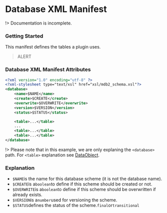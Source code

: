 # Database XML Manifest
!> Documentation is incomplete.

### Getting Started
This manifest defines the tables a plugin uses.

> ALERT

### Database XML Manifest Attributes
```xml
<?xml version="1.0" encoding="utf-8" ?>
<?xml-stylesheet type="text/xsl" href="xsl/mdb2_schema.xsl"?>
<database>
    <name>$NAME</name>
    <create>$CREATE</create>
    <overwrite>$OVERWRITE</overwrite>
    <version>$VERSION</version>
    <status>$STATUS</status>

    <table>...</table>
    ...
    <table>...</table>
    <table>...</table>
</database>
```
!> Please note that in this example, we are only explaning the `<database>` path. For `<table>` explanation see [DataObject](/plugins/database/DataObject).

### Explanation
- `$NAME`is the name for this database scheme (it is not the database name).
- `$CREATE`is a`boolean`to define if this scheme should be created or not.
- `$OVERWRITE`is a`boolean`to define if this scheme should be overwritten if already exists.
- `$VERSION`is a`number`used for versioning the scheme.
- `$STATUS`defines the status of the scheme.`final`or`transitional`
